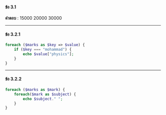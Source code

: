 #### ข้อ 3.1

**คำตอบ** : 15000 20000 30000

----

#### ข้อ 3.2.1

```php
foreach ($marks as $key => $value) {
    if ($key === "mohammad") {
        echo $value["physics"];
    }
}
```

----

#### ข้อ 3.2.2
```php
foreach ($marks as $mark) {
    foreach($mark as $subject) {
        echo $subject." ";
    }
}
```